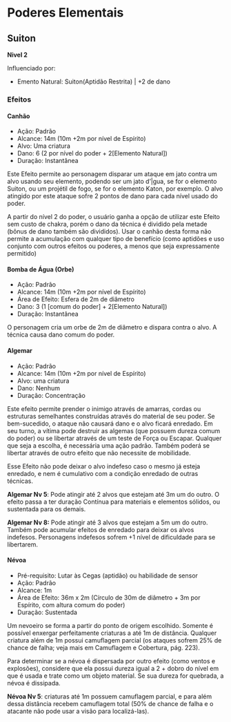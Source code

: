 # Poderes Elementais

## Suiton

**Nivel 2**

Influenciado por:

* Emento Natural: Suiton(Aptidão Restrita) | +2 de dano

### Efeitos

#### Canhão

* Ação: Padrão
* Alcance: 14m (10m +2m por nível de Espírito)
* Alvo: Uma criatura
* Dano: 6 (2 por nível do poder + 2[Elemento Natural])
* Duração: Instantânea

Este Efeito permite ao personagem disparar um ataque em jato contra
um alvo usando seu elemento, podendo ser um jato d’|gua, se for o
elemento Suiton, ou um projétil de fogo, se for o elemento Katon, por
exemplo. O alvo atingido por este ataque sofre 2 pontos de dano para
cada nível usado do poder.

A partir do nível 2 do poder, o usuário ganha a opção de utilizar este
Efeito sem custo de chakra, porém o dano da técnica é dividido pela
metade (bônus de dano também são divididos). Usar o canhão desta
forma não permite a acumulação com qualquer tipo de benefício (como
aptidões e uso conjunto com outros efeitos ou poderes, a menos que
seja expressamente permitido)

#### Bomba de Água (Orbe)

* Ação: Padrão
* Alcance: 14m (10m +2m por nível de Espírito)
* Área de Efeito: Esfera de 2m de diâmetro
* Dano: 3 (1 [comum do poder] + 2[Elemento Natural])
* Duração: Instantânea

O personagem cria um orbe de 2m de diâmetro e dispara contra o alvo.
A técnica causa dano comum do poder.

#### Algemar

* Ação: Padrão
* Alcance: 14m (10m +2m por nível de Espírito)
* Alvo: uma criatura
* Dano: Nenhum
* Duração: Concentração

Este efeito permite prender o inimigo através de amarras, cordas ou
estruturas semelhantes construídas através do material de seu poder.
Se bem-sucedido, o ataque não causará dano e o alvo ficará enredado.
Em seu turno, a vítima pode destruir as algemas (que possuem dureza
comum do poder) ou se libertar através de um teste de Força ou
Escapar. Qualquer que seja a escolha, é necessária uma ação padrão.
Também poderá se libertar através de outro efeito que não necessite de
mobilidade.

Esse Efeito não pode deixar o alvo indefeso caso o mesmo já esteja
enredado, e nem é cumulativo com a condição enredado de outras
técnicas.

**Algemar Nv 5**: Pode atingir até 2 alvos que estejam até 3m um do
outro. O efeito passa a ter duração Contínua para materiais e
elementos sólidos, ou sustentada para os demais.

**Algemar Nv 8:** Pode atingir até 3 alvos que estejam a 5m um do
outro. Também pode acumular efeitos de enredado para deixar os
alvos indefesos. Personagens indefesos sofrem +1 nível de
dificuldade para se libertarem.

#### Névoa

* Pré-requisito: Lutar às Cegas (aptidão) ou habilidade de sensor
* Ação: Padrão
* Alcance: 1m
* Área de Efeito: 36m x 2m (Círculo de 30m de diâmetro + 3m por Espírito, com altura comum do poder)
* Duração: Sustentada

Um nevoeiro se forma a partir do ponto de origem escolhido. Somente é
possível enxergar perfeitamente criaturas a até 1m de distância.
Qualquer criatura além de 1m possui camuflagem parcial (os ataques
sofrem 25% de chance de falha; veja mais em Camuflagem e Cobertura,
pág. 223).

Para determinar se a névoa é dispersada por outro efeito (como ventos
e explosões), considere que ela possui dureza igual a 2 + dobro do nível
em que é usada e trate como um objeto material. Se sua dureza for
quebrada, a névoa é dissipada.

**Névoa Nv 5**: criaturas até 1m possuem camuflagem parcial, e para
além dessa distância recebem camuflagem total (50% de chance de
falha e o atacante não pode usar a visão para localizá-las).